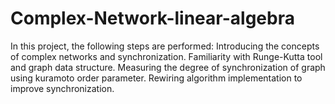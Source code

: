 # Complex-Network-linear-algebra
In this project, the following steps are performed:  Introducing the concepts of complex networks and synchronization. Familiarity with Runge-Kutta tool and graph data structure. Measuring the degree of synchronization of graph using kuramoto order parameter. Rewiring algorithm implementation to improve synchronization.
